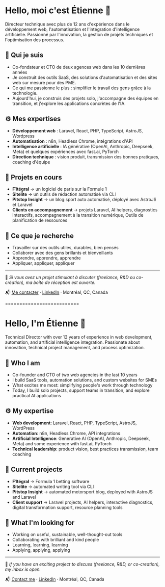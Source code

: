 # Hello, moi c'est Étienne 👋

Directeur technique avec plus de 12 ans d'expérience dans le développement web, l'automatisation et l'intégration d'intelligence artificielle. Passionné par l'innovation, la gestion de projets techniques et l'optimisation des processus.


## 💼 Qui je suis

- Co-fondateur et CTO de deux agences web dans les 10 dernières années
- Je construit des outils SaaS, des solutions d'automatisation et des sites web sur mesure pour des PME.
- Ce qui me passionne le plus : simplifier le travail des gens grâce à la technologie.  
- Aujourd'hui, je construis des projets solo, j'accompagne des équipes en transition, et j'explore les applications concrètes de l'IA.

## ⚙️ Mes expertises

- **Développement web** : Laravel, React, PHP, TypeScript, AstroJS, Wordpress
- **Automatisation** : n8n, Headless Chrome, intégrations d'API
- **Intelligence artificielle** : IA générative (OpenAI, Anthropic, Deepseek, Meta) et quelques expériences avec fast.ai, PyTorch
- **Direction technique** : vision produit, transmission des bonnes pratiques, coaching d'équipe

## 🚀 Projets en cours

- **F1tégral** → un logiciel de paris sur la Formule 1
- **Sitelite** → un outils de rédaction automatisé via CLI
- **Pitstop Insight** → un blog sport auto automatisé, déployé avec AstroJS et Laravel
- **Clients en accompagnement** → projets Laravel, AI helpers, diagnostics interactifs, accompagnement à la transition numérique, Outils de planification de ressources

## 🎯 Ce que je recherche

- Travailler sur des outils utiles, durables, bien pensés
- Collaborer avec des gens brillants et bienveillants
- Apprendre, apprendre, apprendre
- Appliquer, appliquer, appliquer

---

🧠 *Si vous avez un projet stimulant à discuter (freelance, R&D ou co-création), ma boîte de réception est ouverte.*

📬 [Me contacter](mailto:etienne@lab-ea.com) · [LinkedIn](https://linkedin.com/in/etienne-adam) · Montréal, QC, Canada

==========================

# Hello, I'm Étienne 👋

Technical Director with over 12 years of experience in web development, automation, and artificial intelligence integration. Passionate about innovation, technical project management, and process optimization.

## 💼 Who I am

- Co-founder and CTO of two web agencies in the last 10 years
- I build SaaS tools, automation solutions, and custom websites for SMEs
- What excites me most: simplifying people's work through technology
- Today, I build solo projects, support teams in transition, and explore practical AI applications

## ⚙️ My expertise

- **Web development**: Laravel, React, PHP, TypeScript, AstroJS, WordPress
- **Automation**: n8n, Headless Chrome, API integrations
- **Artificial Intelligence**: Generative AI (OpenAI, Anthropic, Deepseek, Meta) and some experience with fast.ai, PyTorch
- **Technical leadership**: product vision, best practices transmission, team coaching

## 🚀 Current projects

- **F1tégral** → Formula 1 betting software
- **Sitelite** → automated writing tool via CLI
- **Pitstop Insight** → automated motorsport blog, deployed with AstroJS and Laravel
- **Client support** → Laravel projects, AI helpers, interactive diagnostics, digital transformation support, resource planning tools

## 🎯 What I'm looking for

- Working on useful, sustainable, well-thought-out tools
- Collaborating with brilliant and kind people
- Learning, learning, learning
- Applying, applying, applying

---

🧠 *If you have an exciting project to discuss (freelance, R&D, or co-creation), my inbox is open.*

📬 [Contact me](mailto:etienne@lab-ea.com) · [LinkedIn](https://linkedin.com/in/etienne-adam) · Montréal, QC, Canada